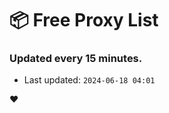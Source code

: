 # :package: Free Proxy List
### Updated every 15 minutes.

- Last updated: `2024-06-18 04:01`

:heart:
